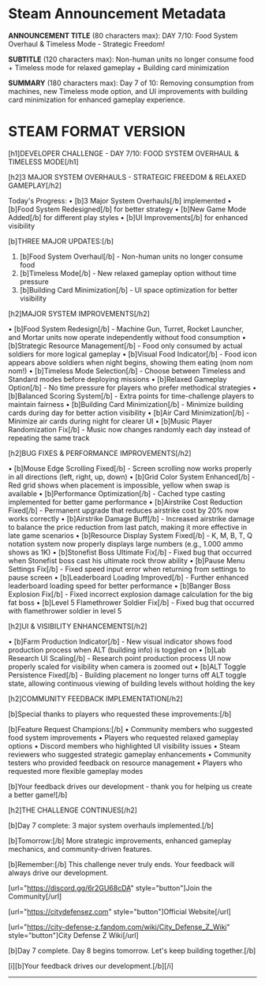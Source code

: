 # Steam Announcement Metadata

**ANNOUNCEMENT TITLE** (80 characters max):
DAY 7/10: Food System Overhaul & Timeless Mode - Strategic Freedom!

**SUBTITLE** (120 characters max):
Non-human units no longer consume food + Timeless mode for relaxed gameplay + Building card minimization

**SUMMARY** (180 characters max):
Day 7 of 10: Removing consumption from machines, new Timeless mode option, and UI improvements with building card minimization for enhanced gameplay experience.

# STEAM FORMAT VERSION


[h1]DEVELOPER CHALLENGE - DAY 7/10: FOOD SYSTEM OVERHAUL & TIMELESS MODE[/h1]


[h2]3 MAJOR SYSTEM OVERHAULS - STRATEGIC FREEDOM & RELAXED GAMEPLAY[/h2]

Today's Progress:
• [b]3 Major System Overhauls[/b] implemented
• [b]Food System Redesigned[/b] for better strategy
• [b]New Game Mode Added[/b] for different play styles
• [b]UI Improvements[/b] for enhanced visibility

[b]THREE MAJOR UPDATES:[/b]
1. [b]Food System Overhaul[/b] - Non-human units no longer consume food
2. [b]Timeless Mode[/b] - New relaxed gameplay option without time pressure
3. [b]Building Card Minimization[/b] - UI space optimization for better visibility

[h2]MAJOR SYSTEM IMPROVEMENTS[/h2]

• [b]Food System Redesign[/b] - Machine Gun, Turret, Rocket Launcher, and Mortar units now operate independently without food consumption
• [b]Strategic Resource Management[/b] - Food only consumed by actual soldiers for more logical gameplay
• [b]Visual Food Indicator[/b] - Food icon appears above soldiers when night begins, showing them eating (nom nom nom!)
• [b]Timeless Mode Selection[/b] - Choose between Timeless and Standard modes before deploying missions
• [b]Relaxed Gameplay Option[/b] - No time pressure for players who prefer methodical strategies
• [b]Balanced Scoring System[/b] - Extra points for time-challenge players to maintain fairness
• [b]Building Card Minimization[/b] - Minimize building cards during day for better action visibility
• [b]Air Card Minimization[/b] - Minimize air cards during night for clearer UI
• [b]Music Player Randomization Fix[/b] - Music now changes randomly each day instead of repeating the same track

[h2]BUG FIXES & PERFORMANCE IMPROVEMENTS[/h2]

• [b]Mouse Edge Scrolling Fixed[/b] - Screen scrolling now works properly in all directions (left, right, up, down)
• [b]Grid Color System Enhanced[/b] - Red grid shows when placement is impossible, yellow when swap is available
• [b]Performance Optimization[/b] - Cached type casting implemented for better game performance
• [b]Airstrike Cost Reduction Fixed[/b] - Permanent upgrade that reduces airstrike cost by 20% now works correctly
• [b]Airstrike Damage Buff[/b] - Increased airstrike damage to balance the price reduction from last patch, making it more effective in late game scenarios
• [b]Resource Display System Fixed[/b] - K, M, B, T, Q notation system now properly displays large numbers (e.g., 1.000 ammo shows as 1K)
• [b]Stonefist Boss Ultimate Fix[/b] - Fixed bug that occurred when Stonefist boss cast his ultimate rock throw ability
• [b]Pause Menu Settings Fix[/b] - Fixed speed input error when returning from settings to pause screen
• [b]Leaderboard Loading Improved[/b] - Further enhanced leaderboard loading speed for better performance
• [b]Banger Boss Explosion Fix[/b] - Fixed incorrect explosion damage calculation for the big fat boss
• [b]Level 5 Flamethrower Soldier Fix[/b] - Fixed bug that occurred with flamethrower soldier in level 5

[h2]UI & VISIBILITY ENHANCEMENTS[/h2]

• [b]Farm Production Indicator[/b] - New visual indicator shows food production process when ALT (building info) is toggled on
• [b]Lab Research UI Scaling[/b] - Research point production process UI now properly scaled for visibility when camera is zoomed out
• [b]ALT Toggle Persistence Fixed[/b] - Building placement no longer turns off ALT toggle state, allowing continuous viewing of building levels without holding the key



[h2]COMMUNITY FEEDBACK IMPLEMENTATION[/h2]

[b]Special thanks to players who requested these improvements:[/b]

[b]Feature Request Champions:[/b]
• Community members who suggested food system improvements
• Players who requested relaxed gameplay options
• Discord members who highlighted UI visibility issues
• Steam reviewers who suggested strategic gameplay enhancements
• Community testers who provided feedback on resource management
• Players who requested more flexible gameplay modes

[b]Your feedback drives our development - thank you for helping us create a better game![/b]



[h2]THE CHALLENGE CONTINUES[/h2]

[b]Day 7 complete: 3 major system overhauls implemented.[/b]

[b]Tomorrow:[/b] More strategic improvements, enhanced gameplay mechanics, and community-driven features.

[b]Remember:[/b] This challenge never truly ends. Your feedback will always drive our development.

[url="https://discord.gg/6r2GU68cDA" style="button"]Join the Community[/url]

[url="https://citydefensez.com" style="button"]Official Website[/url]

[url="https://city-defense-z.fandom.com/wiki/City_Defense_Z_Wiki" style="button"]City Defense Z Wiki[/url]

[b]Day 7 complete. Day 8 begins tomorrow. Let's keep building together.[/b]

[i][b]Your feedback drives our development.[/b][/i]

---
